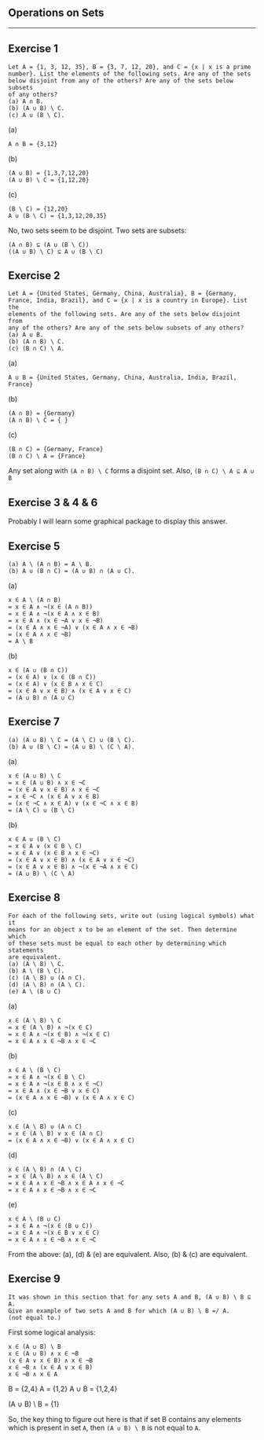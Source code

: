 Operations on Sets
-------------------
-------------------

Exercise 1
-----------

    Let A = {1, 3, 12, 35}, B = {3, 7, 12, 20}, and C = {x | x is a prime
    number}. List the elements of the following sets. Are any of the sets
    below disjoint from any of the others? Are any of the sets below subsets
    of any others?
    (a) A ∩ B.
    (b) (A ∪ B) \ C.
    (c) A ∪ (B \ C).

(a)

    A ∩ B = {3,12}

(b)

    (A ∪ B) = {1,3,7,12,20}
    (A ∪ B) \ C = {1,12,20}

(c)

    (B \ C) = {12,20}
    A ∪ (B \ C) = {1,3,12,20,35}

No, two sets seem to be disjoint.
Two sets are subsets:

    (A ∩ B) ⊆ (A ∪ (B \ C))
    ((A ∪ B) \ C) ⊆ A ∪ (B \ C)

Exercise 2
----------

    Let A = {United States, Germany, China, Australia}, B = {Germany,
    France, India, Brazil}, and C = {x | x is a country in Europe}. List the
    elements of the following sets. Are any of the sets below disjoint from
    any of the others? Are any of the sets below subsets of any others?
    (a) A ∪ B.
    (b) (A ∩ B) \ C.
    (c) (B ∩ C) \ A.

(a)

    A ∪ B = {United States, Germany, China, Australia, India, Brazil,
    France}

(b)

    (A ∩ B) = {Germany}
    (A ∩ B) \ C = { }

(c)

    (B ∩ C) = {Germany, France}
    (B ∩ C) \ A = {France}

Any set along with `(A ∩ B) \ C` forms a disjoint set. Also, `(B ∩ C)
\ A ⊆ A ∪ B`

Exercise 3 & 4 & 6
-------------------

Probably I will learn some graphical package to display this answer.

Exercise 5
-----------

    (a) A \ (A ∩ B) = A \ B.
    (b) A ∪ (B ∩ C) = (A ∪ B) ∩ (A ∪ C).

(a)

    x ∈ A \ (A ∩ B)
    = x ∈ A ∧ ¬(x ∈ (A ∩ B))
    = x ∈ A ∧ ¬(x ∈ A ∧ x ∈ B)
    = x ∈ A ∧ (x ∈ ¬A ∨ x ∈ ¬B)
    = (x ∈ A ∧ x ∈ ¬A) ∨ (x ∈ A ∧ x ∈ ¬B)
    = (x ∈ A ∧ x ∈ ¬B)
    = A \ B

(b)

    x ∈ (A ∪ (B ∩ C))
    = (x ∈ A) ∨ (x ∈ (B ∩ C))
    = (x ∈ A) ∨ (x ∈ B ∧ x ∈ C)
    = (x ∈ A ∨ x ∈ B) ∧ (x ∈ A ∨ x ∈ C)
    = (A ∪ B) ∩ (A ∪ C)

Exercise 7
-----------

    (a) (A ∪ B) \ C = (A \ C) ∪ (B \ C).
    (b) A ∪ (B \ C) = (A ∪ B) \ (C \ A).

(a)

    x ∈ (A ∪ B) \ C
    = x ∈ (A ∪ B) ∧ x ∈ ¬C
    = (x ∈ A ∨ x ∈ B) ∧ x ∈ ¬C
    = x ∈ ¬C ∧ (x ∈ A ∨ x ∈ B)
    = (x ∈ ¬C ∧ x ∈ A) ∨ (x ∈ ¬C ∧ x ∈ B)
    = (A \ C) ∪ (B \ C)

(b)

    x ∈ A ∪ (B \ C)
    = x ∈ A ∨ (x ∈ B \ C)
    = x ∈ A ∨ (x ∈ B ∧ x ∈ ¬C)
    = (x ∈ A ∨ x ∈ B) ∧ (x ∈ A ∨ x ∈ ¬C)
    = (x ∈ A ∨ x ∈ B) ∧ ¬(x ∈ ¬A ∧ x ∈ C)
    = (A ∪ B) \ (C \ A)

Exercise 8
-----------

    For each of the following sets, write out (using logical symbols) what it
    means for an object x to be an element of the set. Then determine which
    of these sets must be equal to each other by determining which statements
    are equivalent.
    (a) (A \ B) \ C.
    (b) A \ (B \ C).
    (c) (A \ B) ∪ (A ∩ C).
    (d) (A \ B) ∩ (A \ C).
    (e) A \ (B ∪ C)

(a)

    x ∈ (A \ B) \ C
    = x ∈ (A \ B) ∧ ¬(x ∈ C)
    = x ∈ A ∧ ¬(x ∈ B) ∧ ¬(x ∈ C)
    = x ∈ A ∧ x ∈ ¬B ∧ x ∈ ¬C

(b)

    x ∈ A \ (B \ C)
    = x ∈ A ∧ ¬(x ∈ B \ C)
    = x ∈ A ∧ ¬(x ∈ B ∧ x ∈ ¬C)
    = x ∈ A ∧ (x ∈ ¬B ∨ x ∈ C)
    = (x ∈ A ∧ x ∈ ¬B) ∨ (x ∈ A ∧ x ∈ C)

(c)

    x ∈ (A \ B) ∪ (A ∩ C)
    = x ∈ (A \ B) ∨ x ∈ (A ∩ C)
    = (x ∈ A ∧ x ∈ ¬B) ∨ (x ∈ A ∧ x ∈ C)

(d)

    x ∈ (A \ B) ∩ (A \ C)
    = x ∈ (A \ B) ∧ x ∈ (A \ C)
    = x ∈ A ∧ x ∈ ¬B ∧ x ∈ A ∧ x ∈ ¬C
    = x ∈ A ∧ x ∈ ¬B ∧ x ∈ ¬C

(e)

    x ∈ A \ (B ∪ C)
    = x ∈ A ∧ ¬(x ∈ (B ∪ C))
    = x ∈ A ∧ ¬(x ∈ B ∨ x ∈ C)
    = x ∈ A ∧ x ∈ ¬B ∧ x ∈ ¬C

From the above: (a), (d) & (e) are equivalent. Also, (b) & (c) are
equivalent.

Exercise 9
-----------

    It was shown in this section that for any sets A and B, (A ∪ B) \ B ⊆ A.
    Give an example of two sets A and B for which (A ∪ B) \ B =/ A.
    (not equal to.)

First some logical analysis:

    x ∈ (A ∪ B) \ B
    x ∈ (A ∪ B) ∧ x ∈ ¬B
    (x ∈ A ∨ x ∈ B) ∧ x ∈ ¬B
    x ∈ ¬B ∧ (x ∈ A ∨ x ∈ B)
    x ∈ ¬B ∧ x ∈ A

B = {2,4}
A = {1,2}
A ∪ B = {1,2,4}

(A ∪ B) \ B = {1}

So, the key thing to figure out here is that if set B contains any
elements which is present in set `A`, then `(A ∪ B) \ B` is not equal
to `A`.

